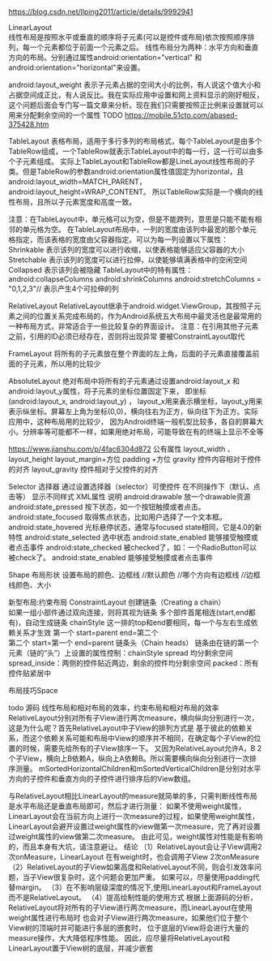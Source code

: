https://blog.csdn.net/llping2011/article/details/9992941

LinearLayout  
  线性布局是按照水平或垂直的顺序将子元素(可以是控件或布局)依次按照顺序排列，每一个元素都位于前面一个元素之后。
  线性布局分为两种：水平方向和垂直方向的布局。分别通过属性android:orientation="vertical" 和 android:orientation="horizontal"来设置。
  
  android:layout_weight 表示子元素占据的空间大小的比例，有人说这个值大小和占据空间成正比，有人说反比。我在实际应用中设置和网上资料显示的刚好相反，
  这个问题后面会专门写一篇文章来分析。现在我们只需要按照正比例来设置就可以
    用来分配剩余空间的一个属性
   TODO https://mobile.51cto.com/abased-375428.htm

TableLayout 
表格布局，适用于多行多列的布局格式，每个TableLayout是由多个TableRow组成，一个TableRow就表示TableLayout中的每一行，这一行可以由多个子元素组成。
实际上TableLayout和TableRow都是LineLayout线性布局的子类。但是TableRow的参数android:orientation属性值固定为horizontal，且android:layout_width=MATCH_PARENT，android:layout_height=WRAP_CONTENT。
所以TableRow实际是一个横向的线性布局，且所以子元素宽度和高度一致。

注意：在TableLayout中，单元格可以为空，但是不能跨列，意思是只能不能有相邻的单元格为空。
 在TableLayout布局中，一列的宽度由该列中最宽的那个单元格指定，而该表格的宽度由父容器指定。可以为每一列设置以下属性：
Shrinkable 表示该列的宽度可以进行收缩，以使表格能够适应父容器的大小
Stretchable 表示该列的宽度可以进行拉伸，以使能够填满表格中的空闲空间
Collapsed 表示该列会被隐藏
TableLayout中的特有属性：
android:collapseColumns
android:shrinkColumns
 android:stretchColumns = "0,1,2,3"// 表示产生4个可拉伸的列


RelativeLayout
RelativeLayout继承于android.widget.ViewGroup，其按照子元素之间的位置关系完成布局的，作为Android系统五大布局中最灵活也是最常用的一种布局方式，非常适合于一些比较复杂的界面设计。
注意：在引用其他子元素之前，引用的ID必须已经存在，否则将出现异常
   要被ConstraintLayout取代

FrameLayout
将所有的子元素放在整个界面的左上角，后面的子元素直接覆盖前面的子元素，所以用的比较少


AbsoluteLayout
绝对布局中将所有的子元素通过设置android:layout_x 和 android:layout_y属性，将子元素的坐标位置固定下来，
  即坐标(android:layout_x, android:layout_y) ，
  layout_x用来表示横坐标，layout_y用来表示纵坐标。屏幕左上角为坐标(0,0)，横向往右为正方，纵向往下为正方。实际应用中，这种布局用的比较少，
  因为Android终端一般机型比较多，各自的屏幕大小。分辨率等可能都不一样，如果用绝对布局，可能导致在有的终端上显示不全等
  
  https://www.jianshu.com/p/4fac6304d872
 公有属性
 layout_width 、layout_height
 layout_margin+方位
 padding +方位
 gravity    控件内容相对于控件的对齐
 layout_gravity  控件相对于父控件的对齐
 
 Selector 选择器  通过设置选择器（selector）可使控件 在不同操作下（默认、点击等） 显示不同样式
 XML属性	说明
 android:drawable	放一个drawable资源
 android:state_pressed	按下状态，如一个按钮触摸或者点击。
 android:state_focused	取得焦点状态，比如用户选择了一个文本框。
 android:state_hovered	光标悬停状态，通常与focused state相同，它是4.0的新特性
 android:state_selected	选中状态
 android:state_enabled	能够接受触摸或者点击事件
 android:state_checked	被checked了，如：一个RadioButton可以被check了。
 android:state_enabled	能够接受触摸或者点击事件
 
 Shape 布局形状  设置布局的颜色、边框线
 //默认颜色
 <solid android:color="#876543"/>
 //哪个方向有边框线
   <padding
         android:bottom="0dp"
         android:left="1dp"
         android:right="1dp"
         android:top="1dp" />
      //边框线颜色、大小
     <stroke
         android:width="1dp"
         android:color="#000000" />
  
新型布局:约束布局
ConstraintLayout
  创建链条（Creating a chain）  
  如果一组小部件通过双向连接，则将其视为链条   多个部件首尾相连(start,end都有)，自动生成链条
  chainStyle   这一排的top和end要相同，每一个与左右生成依赖关系才生效 第一个 start=parent end=第二个   
     第二个 start=第一个 end=parent
  链条头（Chain heads）
  链条由在链的第一个元素（链的“头”）上设置的属性控制：chainStyle
    spread  均分剩余空间
    spread_inside：两侧的控件贴近两边，剩余的控件均分剩余空间
   packed：所有控件贴紧居中

布局技巧Space


todo 源码
线性布局和相对布局的效率，约束布局和相对布局的效率
RelativeLayout分别对所有子View进行两次measure，横向纵向分别进行一次，这是为什么呢？首先RelativeLayout中子View的排列方式是
基于彼此的依赖关系，而这个依赖关系可能和布局中View的顺序并不相同，在确定每个子View的位置的时候，需要先给所有的子View排序一下。
又因为RelativeLayout允许A，B 2个子View，横向上B依赖A，纵向上A依赖B。所以需要横向纵向分别进行一次排序测量。 
mSortedHorizontalChildren和mSortedVerticalChildren是分别对水平方向的子控件和垂直方向的子控件进行排序后的View数组。

与RelativeLayout相比LinearLayout的measure就简单的多，只需判断线性布局是水平布局还是垂直布局即可，然后才进行测量：
  如果不使用weight属性，LinearLayout会在当前方向上进行一次measure的过程，如果使用weight属性，
  LinearLayout会避开设置过weight属性的view做第一次measure，完了再对设置过weight属性的view做第二次measure。
  由此可见，weight属性对性能是有影响的，而且本身有大坑，请注意避让。
结论
（1）RelativeLayout会让子View调用2次onMeasure，LinearLayout 在有weight时，也会调用子View 2次onMeasure
（2）RelativeLayout的子View如果高度和RelativeLayout不同，则会引发效率问题，当子View很复杂时，这个问题会更加严重。
  如果可以，尽量使用padding代替margin。
（3）在不影响层级深度的情况下,使用LinearLayout和FrameLayout而不是RelativeLayout。
（4）提高绘制性能的使用方式
根据上面源码的分析，RelativeLayout将对所有的子View进行两次measure，而LinearLayout在使用weight属性进行布局时
  也会对子View进行两次measure，如果他们位于整个View树的顶端时并可能进行多层的嵌套时，
  位于底层的View将会进行大量的measure操作，大大降低程序性能。
  因此，应尽量将RelativeLayout和LinearLayout置于View树的底层，并减少嵌套


